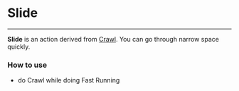# Slide

---

**Slide** is an action derived from [Crawl](crawl.md). You can go through narrow space quickly.

### How to use

- do Crawl while doing Fast Running